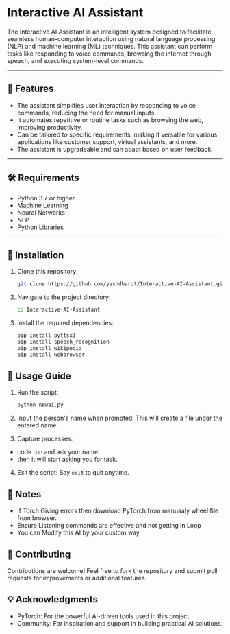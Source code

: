 # Interactive AI Assistant

The Interactive AI Assistant is an intelligent system designed to facilitate seamless human-computer interaction using natural language processing (NLP) and machine learning (ML) techniques. This assistant can perform tasks like responding to voice commands, browsing the internet through speech, and executing system-level commands. 

---

## 📌 Features

- The assistant simplifies user interaction by responding to voice commands, reducing the need for manual inputs.
- It automates repetitive or routine tasks such as browsing the web, improving productivity.
- Can be tailored to specific requirements, making it versatile for various applications like customer support, virtual assistants, and more.
- The assistant is upgradeable and can adapt based on user feedback.

---

## 🛠️ Requirements

- Python 3.7 or higher
- Machine Learning
- Neural Networks
- NLP
- Python Libraries

---

## 🚀 Installation

1. Clone this repository:
   ```bash
   git clone https://github.com/yashdbarot/Interactive-AI-Assistant.git

2. Navigate to the project directory:
   ```bash
   cd Interactive-AI-Assistant

3. Install the required dependencies:
   ```bash
   pip install pyttsx3
   pip install speech_recognition
   pip install wikipedia
   pip install webbrowser

## 📖 Usage Guide
1. Run the script:
   ```bash
   python newai.py

2. Input the person's name when prompted. This will create a file under the entered name.

3. Capture processes:
  - code run and ask your name
  - then it will start asking you for task.
4. Exit the script:
  Say `exit` to quit anytime.

## 📝 Notes
- If Torch Giving errors then download PyTorch from manuaaly wheel file from browser.
- Ensure Listening commands are effective and not getting in Loop 
- You can Modify this AI by your custom way.

## 🤝 Contributing
Contributions are welcome! Feel free to fork the repository and submit pull requests for improvements or additional features.

## 💡 Acknowledgments
 - PyTorch: For the powerful AI-driven tools used in this project.
 - Community: For inspiration and support in building practical AI solutions.
